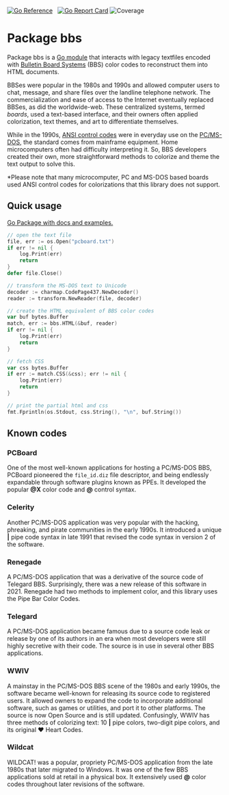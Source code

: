 [![Go Reference](https://pkg.go.dev/badge/github.com/bengarrett/bbs.svg)](https://pkg.go.dev/github.com/bengarrett/bbs) &nbsp; [![Go Report Card](https://goreportcard.com/badge/github.com/bengarrett/bbs)](https://goreportcard.com/report/github.com/bengarrett/bbs)
![Coverage](https://img.shields.io/badge/Coverage-93.0%25-brightgreen)

# Package bbs

Package bbs is a [Go module](https://go.dev/) that interacts with legacy textfiles encoded with
[Bulletin Board Systems]() (BBS) color codes to reconstruct them into HTML documents.

BBSes were popular in the 1980s and 1990s and allowed computer users to chat,
message, and share files over the landline telephone network. The commercialization
and ease of access to the Internet eventually replaced BBSes, as did the worldwide-web. These centralized systems, termed _boards_, used a text-based interface, and their
owners often applied colorization, text themes, and art to differentiate themselves.

While in the 1990s, [ANSI control codes](https://en.wikipedia.org/wiki/ANSI_escape_code) were in everyday use on the [PC/MS-DOS](https://en.wikipedia.org/wiki/MS-DOS), the
standard comes from mainframe equipment. Home microcomputers often had difficulty
interpreting it. So, BBS developers created their own, more straightforward methods
to colorize and theme the text output to solve this.

*Please note that many microcomputer, PC and MS-DOS based boards used ANSI control codes for colorizations that this library does not support.

## Quick usage

[Go Package with docs and examples.](https://pkg.go.dev/github.com/bengarrett/bbs)

```go
// open the text file
file, err := os.Open("pcboard.txt")
if err != nil {
    log.Print(err)
    return
}
defer file.Close()

// transform the MS-DOS text to Unicode
decoder := charmap.CodePage437.NewDecoder()
reader := transform.NewReader(file, decoder)

// create the HTML equivalent of BBS color codes
var buf bytes.Buffer
match, err := bbs.HTML(&buf, reader)
if err != nil {
    log.Print(err)
    return
}

// fetch CSS
var css bytes.Buffer
if err := match.CSS(&css); err != nil {
    log.Print(err)
    return
}

// print the partial html and css
fmt.Fprintln(os.Stdout, css.String(), "\n", buf.String())
```

## Known codes

### PCBoard

One of the most well-known applications for hosting a PC/MS-DOS BBS, PCBoard
pioneered the `file_id.diz` file descriptor, and being endlessly expandable
through software plugins known as PPEs. It developed the popular **@X** color code and
**@** control syntax.

### Celerity

Another PC/MS-DOS application was very popular with the hacking, phreaking,
and pirate communities in the early 1990s. It introduced a unique **|** pipe code
syntax in late 1991 that revised the code syntax in version 2 of the software.

### Renegade

A PC/MS-DOS application that was a derivative of the source code of Telegard BBS.
Surprisingly, there was a new release of this software in 2021. Renegade had two
methods to implement color, and this library uses the Pipe Bar Color Codes.

### Telegard

A PC/MS-DOS application became famous due to a source code leak or release by
one of its authors in an era when most developers were still highly
secretive with their code. The source is in use in several other BBS applications.

### WWIV

A mainstay in the PC/MS-DOS BBS scene of the 1980s and early 1990s, the software became well-known for releasing its source code to registered users. It allowed owners to expand the code to incorporate additional software, such as games or utilities, and port it to other platforms. The source is now Open Source and is still updated. Confusingly, WWIV has three methods of colorizing text: 10 **|** pipe colors, two-digit pipe colors, and its original **♥** Heart Codes.

### Wildcat

WILDCAT! was a popular, propriety PC/MS-DOS application from the late 1980s that later migrated to Windows. It was one of the few BBS applications sold at retail in a physical box. It extensively used **@** color codes throughout later revisions of the software.